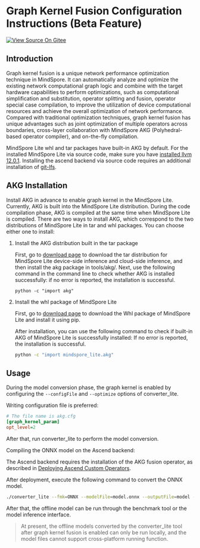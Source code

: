 # Graph Kernel Fusion Configuration Instructions (Beta Feature)

[![View Source On Gitee](https://mindspore-website.obs.cn-north-4.myhuaweicloud.com/website-images/master/resource/_static/logo_source_en.svg)](https://gitee.com/mindspore/docs/blob/master/docs/lite/docs/source_en/mindir/converter_tool_graph_kernel.md)

## Introduction

Graph kernel fusion is a unique network performance optimization technique in MindSpore. It can automatically analyze and optimize the existing network computational graph logic and combine with the target hardware capabilities to perform optimizations, such as computational simplification and substitution, operator splitting and fusion, operator special case compilation, to improve the utilization of device computational resources and achieve the overall optimization of network performance. Compared with traditional optimization techniques, graph kernel fusion has unique advantages such as joint optimization of multiple operators across boundaries, cross-layer collaboration with MindSpore AKG (Polyhedral-based operator compiler), and on-the-fly compilation.

MindSpore Lite whl and tar packages have built-in AKG by default. For the installed MindSpore Lite via source code, make sure you have [installed llvm 12.0.1](https://www.mindspore.cn/lite/docs/en/master/mindir/build.html#installing-llvm-optional). Installing the ascend backend via source code requires an additional installation of [git-lfs](https://git-lfs.com/).

## AKG Installation

Install AKG in advance to enable graph kernel in the MindSpore Lite. Currently, AKG is built into the MindSpore Lite distribution. During the code compilation phase, AKG is compiled at the same time when MindSpore Lite is compiled. There are two ways to install AKG, which correspond to the two distributions of MindSpore Lite in tar and whl packages. You can choose either one to install:

1. Install the AKG distribution built in the tar package

    First, go to [download page](https://www.mindspore.cn/lite/docs/en/master/use/downloads.html) to download the tar distribution for MindSpore Lite device-side inference and cloud-side inference, and then install the akg package in tools/akg/. Next, use the following command in the command line to check whether AKG is installed successfully: if no error is reported, the installation is successful.

    ```shell
    python -c "import akg"
    ```

2. Install the whl package of MindSpore Lite

    First, go to [download page](https://www.mindspore.cn/lite/docs/en/master/use/downloads.html) to download the Whl package of MindSpore Lite and install it using pip.

    After installation, you can use the following command to check if built-in AKG of MindSpore Lite is successfully installed: If no error is reported, the installation is successful.

    ```bash
   python -c "import mindspore_lite.akg"
   ```

## Usage

During the model conversion phase, the graph kernel is enabled by configuring the `--configFile` and `--optimize` options of converter_lite.

Writing configuration file is preferred:

```cfg
# The file name is akg.cfg
[graph_kernel_param]
opt_level=2
```

After that, run converter_lite to perform the model conversion.

Compiling the ONNX model on the Ascend backend:

The Ascend backend requires the installation of the AKG fusion operator, as described in [Deploying Ascend Custom Operators](https://www.mindspore.cn/lite/docs/en/master/mindir/converter_tool_ascend.html#deploying-ascend-custom-operators).

After deployment, execute the following command to convert the ONNX model.

```bash
./converter_lite --fmk=ONNX --modelFile=model.onnx --outputFile=model --configFile=akg.cfg --optimize=ascend_oriented
```

After that, the offline model can be run through the benchmark tool or the model inference interface.

> At present, the offline models converted by the converter_lite tool after graph kernel fusion is enabled can only be run locally, and the model files cannot support cross-platform running function.
